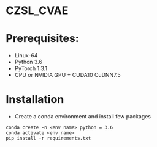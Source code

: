 # CZSL_CVAE


# Prerequisites:
- Linux-64
- Python 3.6
- PyTorch 1.3.1
- CPU or NVIDIA GPU + CUDA10 CuDNN7.5

# Installation
- Create a conda environment and install few packages
 ```
conda create -n <env name> python = 3.6
conda activate <env name>
pip install -r requirements.txt
```
  

